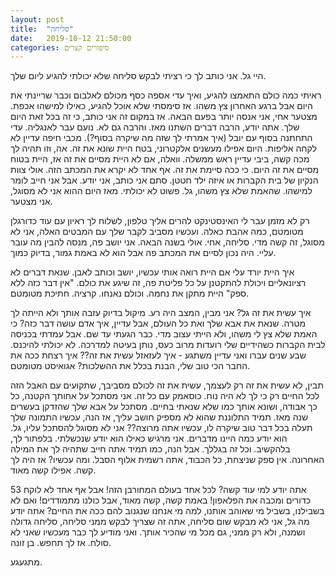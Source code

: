 ```yaml
---
layout: post
title:  "סליחה"
date:   2019-10-12 21:50:00
categories: סיפורים קצרים
---
```

היי גל. אני כותב לך כי רציתי לבקש סליחה שלא יכולתי להגיע ליום שלך.
 
 ראיתי כמה כולם התאמצו להגיע, ואיך עדי אספה כסף מכולם לאלבום וכבר שריינתי את היום אבל ברגע האחרון צץ משהו. 
 אז סימסתי שלא אוכל להגיע, כאילו למישהו אכפת. מצטער אחי, אני אנסה יותר בפעם הבאה.
אז במקום זה אני כותב, כי זה בכל זאת היום שלך. אתה יודע, הרבה דברים השתנו מאז. והרבה גם לא. נועם עבר לאנגליה. עדי התחתנה בסוף עם יובל (איך אמרתי לך שזה מה שיקרה בסוף?). מכבי חיפה עדיין לא לקחה אליפות. היום אפילו מעשנים אלקטרוני, בטח היית שונא את זה. אה, וזו תהיה לך מכה קשה, ביבי עדיין ראש ממשלה. וואלה, אם לא היית מסיים את זה אז, היית בטוח מסיים את זה היום.
כי ככה סיימת את זה. אף אחד לא יקרא את המכתב הזה. אולי צוות הנקיון של בית הקברות או איזה ילד חטטן. סתם אני כותב, אני יודע. אבל אני חייב לומר למישהו. שהאמת שלא צץ משהו, גל. פשוט לא יכולתי. מאז היום ההוא אני לא מסוגל, אני מצטער. 

רק לא מזמן עבר לי האינסטינקט להרים אליך טלפון, לשלוח לך ראיון עם עוד כדורגלן מטומטם, כמה אהבת כאלה. ועכשיו מסביב לקבר שלך עם המבטים האלה, אני לא מסוגל, זה קשה מדי. סליחה, אחי. אולי בשנה הבאה.
אני יושב פה, מנסה להבין מה עובר עליי. היה נכון לסיים את המכתב פה אבל הוא לא באמת גמור, בדיוק כמוך.  

איך היית יורד עלי אם היית רואה אותי עכשיו, יושב וכותב לאבן. שנאת דברים לא רציונאליים ויכולת להתקטנן על כל פליטת פה, זה שיגע את כולם. "אין דבר כזה ללא ספק" היית מתקן את נחמה. וכולם נאנחו. קרציה. חתיכת מטומטם.


איך עשית את זה גל? אני מבין, המצב היה רע. מיקול בדיוק עזבה אותך ולא הייתה לך מטרה. שנאת את אבא שלך ואת כל העולם, אבל עדיין,  איך אדם עושה דבר כזה? כי האמת שלא צץ לי משהו, ולא הייתי עצוב מדי. כבר הגעתי עד שם. אבל עמדתי בכניסה לבית הקברות כשהידיים שלי רועדות מרוב כעס, נותן בעיטה למדרכה. לא יכולתי להיכנס. שבע שנים עברו ואני עדיין משתגע - איך לעזאזל עשית את זה?? איך רצחת ככה את החבר הכי טוב שלי, הבנת בכלל את ההשלכות? אגואיסט מטומטם. 

תבין, לא עשית את זה רק לעצמך, עשית את זה לכולם מסביבך, שתקועים עם האבל הזה לכל החיים רק כי לך לא היה נוח. כוסאמק עם כל זה. אני מסתכל על אחותך הקטנה, כל כך אבודה, ושונא אותך כמו שלא שנאתי בחיים. מסתכל על אבא שלך שהזדקן בעשרים שנה מאז. תמיד התלוננת שהוא לא מספיק חושב עליך, אז הנה, עכשיו התמונה שלך תעלה בכל דבר טוב שיקרה לו, עכשיו אתה מרוצה?? אני לא מסוגל להסתכל עליו, גל. הוא יודע כמה היינו מדברים. אני מרגיש כאילו הוא יודע שנכשלתי. בלפתור לך, בלהקשיב. וכל זה בגללך. אבל הנה, כמו תמיד אתה חייב שתהיה לך את המילה האחרונה. אין ספק שניצחת, כל הכבוד, אתה רשמית אלוף הסבל. ומה עכשיו? אז היה לך קשה. אפילו קשה מאוד. 

אתה יודע למי עוד קשה? לכל אחד בעולם המחורבן הזה! אבל אף אחד לא לוקח 53 כדורים ומכבה את הפלאפון! באמת קשה, קשה מאוד, אבל כולנו מתמודדים! ואם לא בשבילנו, בשביל מי שאוהב אותנו, למה מי אנחנו שנגנוב להם ככה את החיים? אתה יודע מה גל, אני לא מבקש שום סליחה, אתה זה שצריך לבקש ממני סליחה, סליחה גדולה ושמנה, ולא רק ממני, גם מכל מי שהכיר אותך. ואני מודיע לך כבר מעכשיו שאני לא סולח. אז לך תחפש.
בן זונה.

מתגעגע.
